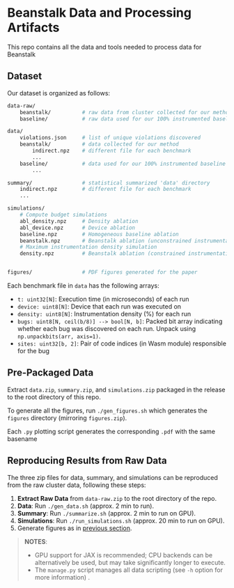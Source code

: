 # Beanstalk Data and Processing Artifacts

This repo contains all the data and tools needed to process data for Beanstalk

## Dataset

Our dataset is organized as follows:

```sh
data-raw/
    beanstalk/          # raw data from cluster collected for our method
    baseline/           # raw data used for our 100% instrumented baseline

data/
    violations.json     # list of unique violations discovered
    beanstalk/          # data collected for our method
        indirect.npz    # different file for each benchmark
        ...
    baseline/           # data used for our 100% instrumented baseline
        ...

summary/                # statistical summarized 'data' directory
    indirect.npz        # different file for each benchmark
    ...

simulations/
    # Compute budget simulations
    abl_density.npz     # Density ablation
    abl_device.npz      # Device ablation
    baseline.npz        # Homogeneous baseline ablation
    beanstalk.npz       # Beanstalk ablation (unconstrained instrumentation density)
    # Maximum instrumentation density simulation
    density.npz         # Beanstalk ablation (constrained instrumentation density)


figures/                # PDF figures generated for the paper

```

Each benchmark file in `data` has the following arrays:
- `t: uint32[N]`: Execution time (in microseconds) of each run
- `device: uint8[N]`: Device that each run was executed on
- `density: uint8[N]`: Instrumentation density (%) for each run
- `bugs: uint8[N, ceil(b/8)] --> bool[N, b]`: Packed bit array indicating whether each bug was discovered on each run. Unpack using `np.unpackbits(arr, axis=1)`.
- `sites: uint32[b, 2]`: Pair of code indices (in Wasm module) responsible for the bug

 

## Pre-Packaged Data

Extract  `data.zip`, `summary.zip`, and `simulations.zip` packaged in the release to the root directory of this repo.

To generate all the figures, run `./gen_figures.sh` which generates the `figures` directory (mirroring `figures.zip`). 

Each `.py` plotting script generates the corresponding `.pdf` with the same basename 


## Reproducing Results from Raw Data

The three zip files for data, summary, and simulations can be reproduced from the raw cluster data, following these steps:

1. **Extract Raw Data** from `data-raw.zip` to the root directory of the repo.
2. **Data**: Run `./gen_data.sh` (approx. 2 min to run).
3. **Summary**: Run `./summarize.sh` (approx. 2 min to run on GPU).
4. **Simulations**: Run `./run_simulations.sh` (approx. 20 min to run on GPU).
5. Generate figures as in [previous section](#pre-packaged-data).

> **NOTES**: 
> * GPU support for JAX is recommended; CPU backends can be alternatively be used, but may take significantly longer to execute.
> * The `manage.py` script manages all data scripting (see `-h` option for more information) .
